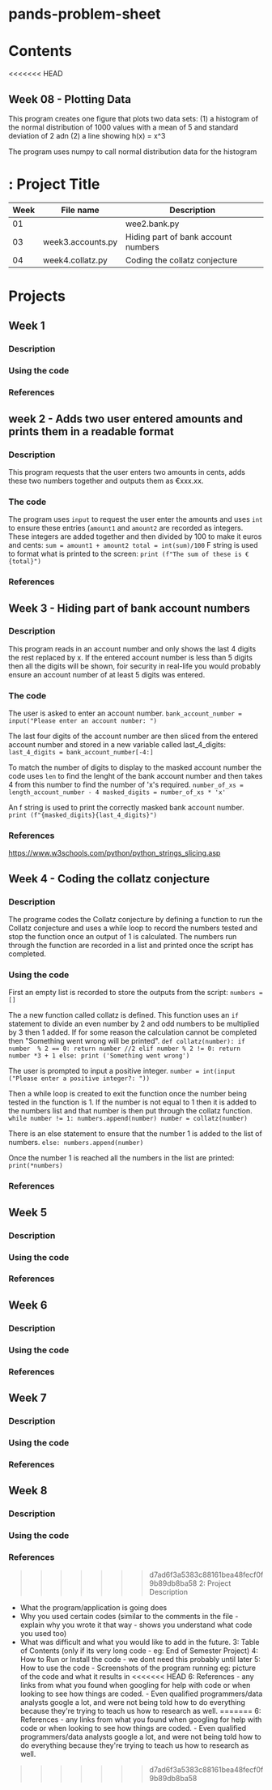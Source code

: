 # pands-problem-sheet

# Contents
<<<<<<< HEAD

## Week 08 - Plotting Data
This program creates one figure that plots two data sets: (1) a histogram of the normal distribution of 1000 values with a mean of 5 and standard deviation of 2 adn (2) a line showing h(x) = x^3

The program uses numpy to call normal distribution data for the histogram

: Project Title
=======
|Week|File name|Description|
|--|-------|--------|
|01||wee2.bank.py| Adds to user entered integers and ouputs them in euro and cents|
|03|week3.accounts.py|Hiding part of bank account numbers|
|04|week4.collatz.py|Coding the collatz conjecture|


# Projects
## Week 1
### Description
### Using the code
### References

## week 2 - Adds two user entered amounts and prints them in a readable format
### Description
This program requests that the user enters two amounts in cents, adds these two numbers together and outputs them as €xxx.xx.

### The code
The program uses `input` to request the user enter the amounts and uses `int` to ensure these entries (`amount1` and `amount2` are recorded as integers. These integers are added together and then divided by 100 to make it euros and cents:
`sum = amount1 + amount2
total = int(sum)/100`
F string is used to format what is printed to the screen:
`print (f"The sum of these is €{total}")`

### References

## Week 3 - Hiding part of bank account numbers
### Description
This program reads in an account number and only shows the last 4 digits the rest replaced by x. If the entered account number is less than 5 digits then all the digits will be shown, foir security in real-life you would probably ensure an account number of at least 5 digits was entered.

### The code
The user is asked to enter an account number. 
`bank_account_number = input("Please enter an account number: ")`

The last four digits of the account number are then sliced from the entered account number and stored in a new variable called last_4_digits:
`last_4_digits = bank_account_number[-4:]`

To match the number of digits to display to the masked account number the code uses `len` to find the lenght of the bank account number and then takes 4 from this number to find the number of 'x's required.
`number_of_xs = length_account_number - 4
masked_digits = number_of_xs * 'x'`

An f string is used to print the correctly masked bank account number.
`print (f"{masked_digits}{last_4_digits}")`

### References
https://www.w3schools.com/python/python_strings_slicing.asp 

## Week 4 - Coding the collatz conjecture
### Description
The programe codes the Collatz conjecture by defining a function to run the Collatz conjecture and uses a while loop to record the numbers tested and stop the function once an output of 1 is calculated. The numbers run through the function are recorded in a list and printed once the script has completed.

### Using the code
First an empty list is recorded to store the outputs from the script:
`numbers = []`

The a new function called collatz is defined. This function uses an `if` statement to divide an even number by 2 and odd numbers to be multiplied by 3 then 1 added. If for some reason the calculation cannot be completed then "Something went wrong will be printed".
`def collatz(number):
    if number  % 2 == 0:
        return number //2
    elif number % 2 != 0:
        return number *3 + 1
    else:
        print ('Something went wrong')`
        
The user is prompted to input a positive integer.
`number = int(input ("Please enter a positive integer?: "))`

Then a while loop is created to exit the function once the number being tested in the function is 1. If the number is not equal to 1 then it is added to the numbers list and that number is then put through the collatz function.
`while number != 1:
    numbers.append(number)
    number = collatz(number)`
    
There is an else statement to ensure that the number 1 is added to the list of numbers.
`else:
    numbers.append(number)`

Once the number 1 is reached all the numbers in the list are printed:
`print(*numbers)`

### References

## Week 5
### Description
### Using the code
### References

## Week 6
### Description
### Using the code
### References

## Week 7
### Description
### Using the code
### References

## Week 8
### Description
### Using the code
### References
>>>>>>> d7ad6f3a5383c88161bea48fecf0f9b89db8ba58
2: Project Description
- What the program/application is going does
- Why you used certain codes (similar to the comments in the file - explain why you wrote it that way - shows you understand what code you used too)
- What was difficult and what you would like to add in the future.
3: Table of Contents (only if its very long code - eg: End of Semester Project)
4: How to Run or Install the code - we dont need this probably until later
5: How to use the code - Screenshots of the program running eg: picture of the code and what it results in
<<<<<<< HEAD
6: References - any links from what you found when googling for help with code or when looking to see how things are coded. - Even qualified programmers/data analysts google a lot, and were not being told how to do everything because they're trying to teach us how to research as well.
=======
6: References - any links from what you found when googling for help with code or when looking to see how things are coded. - Even qualified programmers/data analysts google a lot, and were not being told how to do everything because they're trying to teach us how to research as well.
>>>>>>> d7ad6f3a5383c88161bea48fecf0f9b89db8ba58
